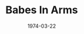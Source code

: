 ---
title: Babes In Arms
date: 1974-03-22
closing_date: 1974-04-06
layout: productions
featured_image: 
image_caption:
image_credit:
playbill:
category:
Theatre: Theatre Jacksonville
Venue: Little Theatre
cast:
  The Press Agent: Tom Young
  Terry Thompson: Shirley Lightbody
  Gus Field: Gil Gimbel
  Valentine White: Pete Peterson
  Susie Ward: Harriet McPherson
  Seymour Fleming: Bob Lentz
  Bunny Byron: Anita Mengedoth
  Lee Calhoun: Jess Barnett
  Jennifer Owen: Kathy Loew
  Phyllis Owen: LeNore Hart
  Steve Edwards: Gerry House
  Apprentice of the Surf and Sand Playhouse: 
    - Nan Coyle
    - Libby Crabtree
    - Roslyn Dunn
    - Carol Pettit
    - Susan Shashy
    - Connie Wesson
    - Ginger Willaims
    - Tom Corbett
    - G. Wendell Hurt
    - Michael Ryan
    - Steve Winemiller
crew:
  Director: Robert Knowles
  Musical Director: Rosalind MacEnulty
  Scene Design: Hal Henderson
  Choreographer: Buddy Sherwood
  Stage Manager: Doug Thomas
  Assistant Stage Manager: Marcia Patch
  Lighting Design: Kelly Hart
  Lighting Technician: 
    - Phyllis Ryan
    - David West
  Set Construction: 
    - Brian Cooke
    - Nellie Coyle
    - Roy Coyle
    - Dwight Stillson
    - David Stillson
    - Mary Ellen Wofford
  Properties: 
    - Mary Ellen Wofford
    - Terra Allen
    - Madge Bruner
    - Wanda Newell
  Stage Crew: 
    - Brian Cooke
    - Roy Coyle
    - Ernie Mastroianni
    - Dwight Stillson
    - David Stillson
  Costumes: 
    - Gert Berman
    - Mary Coyle
  Publicity: Diane Somerville
  Show Sign: Patrick Brodus
  Box Office: 
    - Ann Dubow
    - Gert Berman
    - Pat Somers
external_links:
---